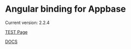 # Angular binding for Appbase

Current version: 2.2.4

[TEST Page](http://sagarchandarana123.github.io/ng-appbase)

[DOCS](http://hack.appbase.io/#!/docs/angular_basics.md)